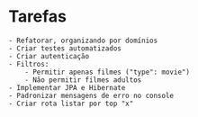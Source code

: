 # Tarefas

    - Refatorar, organizando por domínios
    - Criar testes automatizados
    - Criar autenticação 
    - Filtros:
        - Permitir apenas filmes ("type": movie")
        - Não permitir filmes adultos
    - Implementar JPA e Hibernate
    - Padronizar mensagens de erro no console
    - Criar rota listar por top "x"



